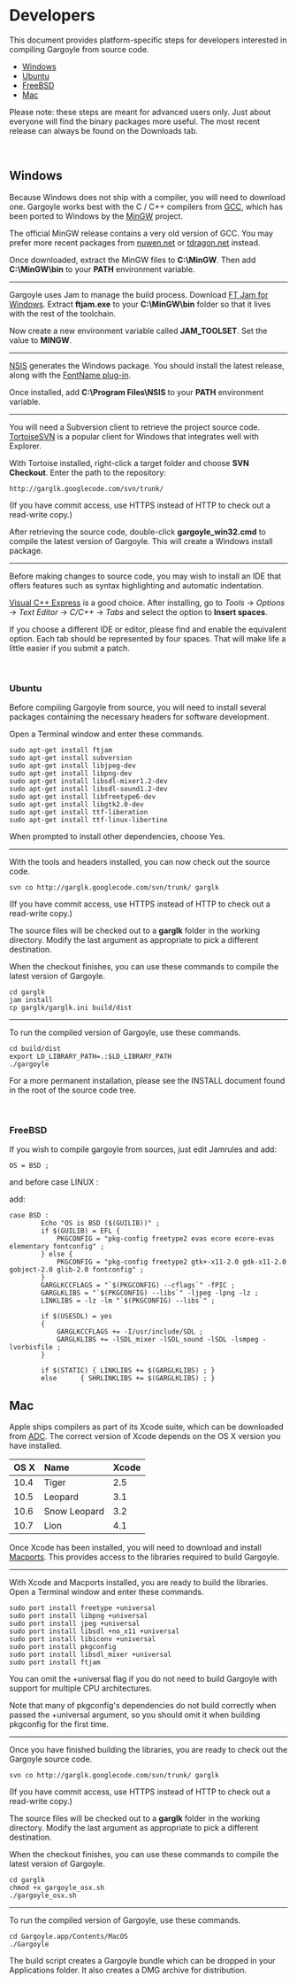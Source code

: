 # Developers #

This document provides platform-specific steps for developers interested in compiling Gargoyle from source code.

  * [Windows](Developers#Windows.md)
  * [Ubuntu](Developers#Ubuntu.md)
  * [FreeBSD](Developers#FreeBSD.md)
  * [Mac](Developers#Mac.md)


Please note: these steps are meant for advanced users only. Just about everyone will find the binary packages more useful. The most recent release can always be found on the Downloads tab.

<p><br /></p>

## Windows ##

Because Windows does not ship with a compiler, you will need to download one. Gargoyle works best with the C / C++ compilers from [GCC](http://en.wikipedia.org/wiki/GNU_Compiler_Collection), which has been ported to Windows by the [MinGW](http://www.mingw.org/) project.

The official MinGW release contains a very old version of GCC. You may prefer more recent packages from [nuwen.net](http://nuwen.net/mingw.html) or [tdragon.net](http://www.tdragon.net/recentgcc/) instead.

Once downloaded, extract the MinGW files to **C:\MinGW**. Then add **C:\MinGW\bin** to your **PATH** environment variable.


---


Gargoyle uses Jam to manage the build process. Download [FT Jam for Windows](http://sourceforge.net/projects/freetype/files/ftjam/2.5.2/ftjam-2.5.2-win32.zip/download). Extract **ftjam.exe** to your **C:\MinGW\bin** folder so that it lives with the rest of the toolchain.

Now create a new environment variable called **JAM\_TOOLSET**. Set the value to **MINGW**.


---


[NSIS](http://nsis.sourceforge.net/Main_Page) generates the Windows package. You should install the latest release, along with the [FontName plug-in](http://nsis.sourceforge.net/FontName_plug-in).

Once installed, add **C:\Program Files\NSIS** to your **PATH** environment variable.


---


You will need a Subversion client to retrieve the project source code. [TortoiseSVN](http://tortoisesvn.tigris.org/) is a popular client for Windows that integrates well with Explorer.

With Tortoise installed, right-click a target folder and choose **SVN Checkout**. Enter the path to the repository:

```
http://garglk.googlecode.com/svn/trunk/
```

(If you have commit access, use HTTPS instead of HTTP to check out a read-write copy.)

After retrieving the source code, double-click **gargoyle\_win32.cmd** to compile the latest version of Gargoyle. This will create a Windows install package.


---


Before making changes to source code, you may wish to install an IDE that offers features such as syntax highlighting and automatic indentation.

[Visual C++ Express](http://www.microsoft.com/express/windows/) is a good choice. After installing, go to _Tools_ -> _Options_ -> _Text Editor_ -> _C/C++_ -> _Tabs_ and select the option to **Insert spaces**.

If you choose a different IDE or editor, please find and enable the equivalent option. Each tab should be represented by four spaces. That will make life a little easier if you submit a patch.

<p><br /></p>

### Ubuntu ###

Before compiling Gargoyle from source, you will need to install several packages containing the necessary headers for software development.

Open a Terminal window and enter these commands.

```
sudo apt-get install ftjam
sudo apt-get install subversion
sudo apt-get install libjpeg-dev
sudo apt-get install libpng-dev
sudo apt-get install libsdl-mixer1.2-dev
sudo apt-get install libsdl-sound1.2-dev
sudo apt-get install libfreetype6-dev
sudo apt-get install libgtk2.0-dev
sudo apt-get install ttf-liberation
sudo apt-get install ttf-linux-libertine
```

When prompted to install other dependencies, choose Yes.


---


With the tools and headers installed, you can now check out the source code.

```
svn co http://garglk.googlecode.com/svn/trunk/ garglk
```

(If you have commit access, use HTTPS instead of HTTP to check out a read-write copy.)

The source files will be checked out to a **garglk** folder in the working directory. Modify the last argument as appropriate to pick a different destination.

When the checkout finishes, you can use these commands to compile the latest version of Gargoyle.

```
cd garglk
jam install
cp garglk/garglk.ini build/dist
```


---


To run the compiled version of Gargoyle, use these commands.

```
cd build/dist
export LD_LIBRARY_PATH=.:$LD_LIBRARY_PATH
./gargoyle
```

For a more permanent installation, please see the INSTALL document found in the root of the source code tree.

<p><br /></p>


### FreeBSD ###

If you wish to compile gargoyle from sources, just edit Jamrules and add:

```
OS = BSD ;
```

and before case LINUX :

add:

```
case BSD :
        Echo "OS is BSD ($(GUILIB))" ;
        if $(GUILIB) = EFL {
            PKGCONFIG = "pkg-config freetype2 evas ecore ecore-evas elementary fontconfig" ;
        } else {
            PKGCONFIG = "pkg-config freetype2 gtk+-x11-2.0 gdk-x11-2.0 gobject-2.0 glib-2.0 fontconfig" ;
        }
        GARGLKCCFLAGS = "`$(PKGCONFIG) --cflags`" -fPIC ;
        GARGLKLIBS = "`$(PKGCONFIG) --libs`" -ljpeg -lpng -lz ;
        LINKLIBS = -lz -lm "`$(PKGCONFIG) --libs`" ;

        if $(USESDL) = yes
        {
            GARGLKCCFLAGS += -I/usr/include/SDL ;
            GARGLKLIBS += -lSDL_mixer -lSDL_sound -lSDL -lsmpeg -lvorbisfile ;
        }

        if $(STATIC) { LINKLIBS += $(GARGLKLIBS) ; }
        else      { SHRLINKLIBS += $(GARGLKLIBS) ; }
```


## Mac ##

Apple ships compilers as part of its Xcode suite, which can be downloaded from [ADC](http://connect.apple.com). The correct version of Xcode depends on the OS X version you have installed.

| **OS X** | **Name** | **Xcode** |
|:---------|:---------|:----------|
| 10.4     | Tiger    | 2.5       |
| 10.5     | Leopard  | 3.1       |
| 10.6     | Snow Leopard | 3.2       |
| 10.7     | Lion     | 4.1       |

Once Xcode has been installed, you will need to download and install [Macports](http://www.macports.org/install.php). This provides access to the libraries required to build Gargoyle.


---


With Xcode and Macports installed, you are ready to build the libraries. Open a Terminal window and enter these commands.

```
sudo port install freetype +universal
sudo port install libpng +universal
sudo port install jpeg +universal
sudo port install libsdl +no_x11 +universal
sudo port install libiconv +universal
sudo port install pkgconfig
sudo port install libsdl_mixer +universal
sudo port install ftjam
```

You can omit the +universal flag if you do not need to build Gargoyle with support for multiple CPU architectures.

Note that many of pkgconfig's dependencies do not build correctly when passed the +universal argument, so you should omit it when building pkgconfig for the first time.


---


Once you have finished building the libraries, you are ready to check out the Gargoyle source code.

```
svn co http://garglk.googlecode.com/svn/trunk/ garglk
```

(If you have commit access, use HTTPS instead of HTTP to check out a read-write copy.)

The source files will be checked out to a **garglk** folder in the working directory. Modify the last argument as appropriate to pick a different destination.

When the checkout finishes, you can use these commands to compile the latest version of Gargoyle.

```
cd garglk
chmod +x gargoyle_osx.sh
./gargoyle_osx.sh
```


---


To run the compiled version of Gargoyle, use these commands.

```
cd Gargoyle.app/Contents/MacOS
./Gargoyle
```

The build script creates a Gargoyle bundle which can be dropped in your Applications folder. It also creates a DMG archive for distribution.